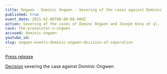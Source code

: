 ```yaml
---
title: Ongwen - Dominic Ongwen - Severing of the cases against Dominic Ongwen and Joseph Kony et al.
published: true
event_date: 2015-02-06T00:00:00.000Z
action: Severing of the cases of Dominc Ongwen and Joseph Kony et al.
case: the-prosecutor-v-ongwen
accused: dominic-ongwen
youtube_id:
slug: ongwen-events-dominic-ongwen-decision-of-seperation
---
```



[Press release](https://www.icc-cpi.int/pages/item.aspx?name=PR1088)

[Decision](https://www.icc-cpi.int/Pages/record.aspx?docNo=ICC-02/04-01/05-424)&nbsp;severing the case against Dominic Ongwen